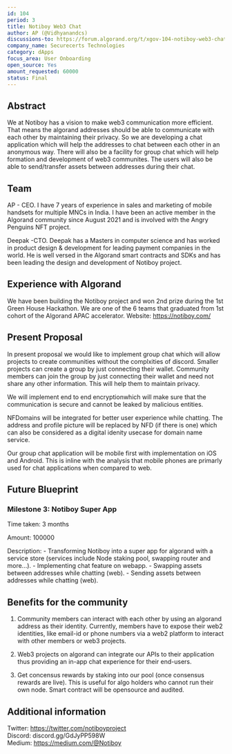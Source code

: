 ```yaml
---
id: 104
period: 3
title: Notiboy Web3 Chat
author: AP (@Vidhyanandcs)
discussions-to: https://forum.algorand.org/t/xgov-104-notiboy-web3-chat-milestone-2-group-chat-encryption-and-nfd-integration/11194
company_name: Securecerts Technologies
category: dApps
focus_area: User Onboarding
open_source: Yes
amount_requested: 60000
status: Final
---
```


## Abstract
We at Notiboy has a vision to make web3 communication more efficient. That means the algorand addresses should be able to communicate with each other by maintaining their privacy. So we are developing a chat application which will help the addresses to chat between each other in an anonymous way. There will also be a facility for group chat which will help formation and development of web3 communites. The users will also be able to send/transfer assets between addresses during their chat.

## Team
AP - CEO. I have 7 years of experience in sales and marketing of mobile handsets for multiple MNCs in India. I have been an active member in the Algorand community since August 2021 and is involved with the Angry Penguins NFT project.

Deepak -CTO. Deepak has a Masters in computer science and has worked in product design & development for leading payment companies in the world. He is well versed in the Algorand smart contracts and SDKs and has been leading the design and development of Notiboy project.

## Experience with Algorand
We have been building the Notiboy project and won 2nd prize during the 1st Green House Hackathon. We are one of the 6 teams that graduated from 1st cohort of the Algorand APAC accelerator.
Website: https://notiboy.com/

## Present Proposal
In present proposal we would like to implement group chat which will allow projects to create communities without the complxities of discord. Smaller projects can create a group by just connecting their wallet. Community members can join the group by just connecting their wallet and need not share any other information. This will help them to maintain privacy.

We will implement end to end encryptionwhich will make sure that the communication is secure and cannot be leaked by malicious entities.

NFDomains will be integrated for better user experience while chatting. The address and profile picture will be replaced by NFD (if there is one) which can also be considered as a digital idenity usecase for domain name service.

Our group chat application will be mobile first with implementation on iOS and Android. This is inline with the analysis that mobile phones are primarly used for chat applications when compared to web.



## Future Blueprint

### Milestone 3: Notiboy Super App
Time taken: 3 months

Amount: 100000

Description:
    - Transforming Notiboy into a super app for algorand with a service store (services include Node staking pool, swapping router and more...). 
    - Implementing chat feature on webapp.
    - Swapping assets between addresses while chatting (web).
    - Sending assets between addresses while chatting (web).



## Benefits for the community
1) Community members can interact with each other by using an algorand address as their identity. Currently, members have to expose their web2 identities, like email-id or phone numbers via a web2 platform to interact with other members or web3 projects.

2) Web3 projects on algorand can integrate our APIs to their application thus providing an in-app chat experience for 
their end-users.

3) Get concensus rewards by staking into our pool (once consensus rewards are live). This is useful for algo holders who cannot run their own node. Smart contract will be opensource and audited.

## Additional information
Twitter: https://twitter.com/notiboyproject <br>
Discord: discord.gg/GdJyPP598W <br>
Medium: https://medium.com/@Notiboy
